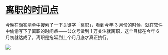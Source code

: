 # [离职的时间点](https://github.com/phh95/gitblog/issues/11)

今晚在滴答清单中搜索了一下关键字「离职」，看到今年 3 月份的时候，就在软件中偷偷写下了离职的时间点——公众号做到 1 万关注就离职，这个目标在今年 6 月初就达成了，离职是拖延到上个月月底才真正执行。    

![](https://user-images.githubusercontent.com/29042617/132545750-e75a7930-a291-444e-b0db-6624131c5729.png)

